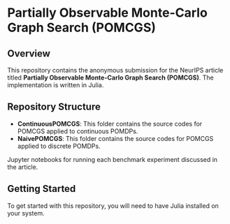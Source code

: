 # Partially Observable Monte-Carlo Graph Search (POMCGS)

## Overview

This repository contains the anonymous submission for the NeurIPS article titled **Partially Observable Monte-Carlo Graph Search (POMCGS)**. The implementation is written in Julia.

## Repository Structure

- **ContinuousPOMCGS**: This folder contains the source codes for POMCGS applied to continuous POMDPs.
- **NaivePOMCGS**: This folder contains the source codes for POMCGS applied to discrete POMDPs.

Jupyter notebooks for running each benchmark experiment discussed in the article.

## Getting Started

To get started with this repository, you will need to have Julia installed on your system.
